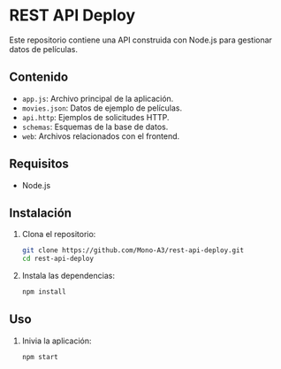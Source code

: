 # REST API Deploy

Este repositorio contiene una API construida con Node.js para gestionar datos de películas.

## Contenido

-   `app.js`: Archivo principal de la aplicación.
-   `movies.json`: Datos de ejemplo de películas.
-   `api.http`: Ejemplos de solicitudes HTTP.
-   `schemas`: Esquemas de la base de datos.
-   `web`: Archivos relacionados con el frontend.

## Requisitos

-   Node.js

## Instalación

1. Clona el repositorio:
    ```bash
    git clone https://github.com/Mono-A3/rest-api-deploy.git
    cd rest-api-deploy
    ```
2. Instala las dependencias:
    ```bash
    npm install
    ```

## Uso

1. Inivia la aplicación:
    ```bash
    npm start
    ```
